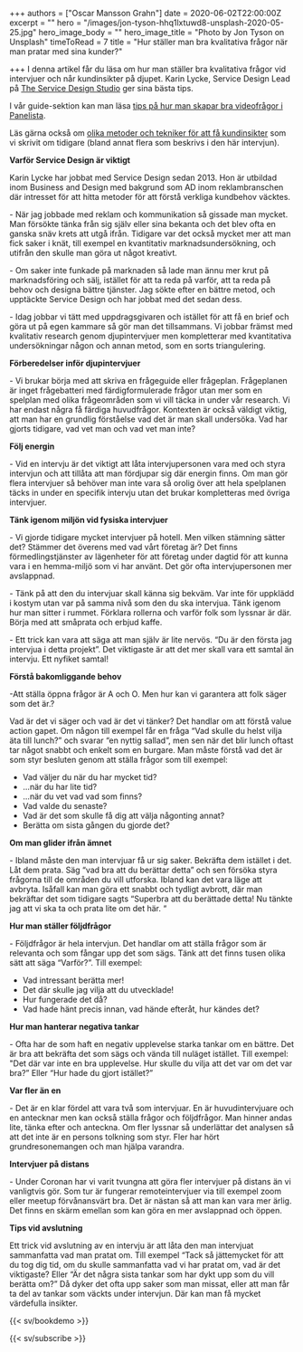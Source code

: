 +++
authors = ["Oscar Mansson Grahn"]
date = 2020-06-02T22:00:00Z
excerpt = ""
hero = "/images/jon-tyson-hhq1lxtuwd8-unsplash-2020-05-25.jpg"
hero_image_body = ""
hero_image_title = "Photo by Jon Tyson on Unsplash"
timeToRead = 7
title = "Hur ställer man bra kvalitativa frågor när man pratar med sina kunder?"

+++
I denna artikel får du läsa om hur man ställer bra kvalitativa frågor vid intervjuer och når kundinsikter på djupet. Karin Lycke, Service Design Lead på [The Service Design Studio]() ger sina bästa tips.

I vår guide-sektion kan man läsa [tips på hur man skapar bra videofrågor i Panelista](https://panelista.com/guide/how-to-create-your-first-video-question "Hur man skapar bra videofrågor").

Läs gärna också om [olika metoder och tekniker för att få kundinsikter](https://articles.panelista.com/sv/verktygslada-for-kundinsikter/ "Verktygslåda för kundinsikter") som vi skrivit om tidigare (bland annat flera som beskrivs i den här intervjun).

**Varför Service Design är viktigt**

Karin Lycke har jobbat med Service Design sedan 2013. Hon är utbildad inom Business and Design med bakgrund som AD inom reklambranschen där intresset för att hitta metoder för att förstå verkliga kundbehov väcktes.

\- När jag jobbade med reklam och kommunikation så gissade man mycket. Man försökte tänka från sig själv eller sina bekanta och det blev ofta en ganska snäv krets att utgå ifrån. Tidigare var det också mycket mer att man fick saker i knät, till exempel en kvantitativ marknadsundersökning, och utifrån den skulle man göra ut något kreativt.

\- Om saker inte funkade på marknaden så lade man ännu mer krut på marknadsföring och sälj, istället för att ta reda på varför, att ta reda på behov och designa bättre tjänster. Jag sökte efter en bättre metod, och upptäckte Service Design och har jobbat med det sedan dess.

\- Idag jobbar vi tätt med uppdragsgivaren och istället för att få en brief och göra ut på egen kammare så gör man det tillsammans. Vi jobbar främst med kvalitativ research genom djupintervjuer men kompletterar med kvantitativa undersökningar någon och annan metod, som en sorts triangulering.

**Förberedelser inför djupintervjuer**

\- Vi brukar börja med att skriva en frågeguide eller frågeplan. Frågeplanen är inget frågebatteri med färdigformulerade frågor utan mer som en spelplan med olika frågeområden som vi vill täcka in under vår research. Vi har endast några få färdiga huvudfrågor. Kontexten är också väldigt viktig, att man har en grundlig förståelse vad det är man skall undersöka. Vad har gjorts tidigare, vad vet man och vad vet man inte?

**Följ energin**

\- Vid en intervju är det viktigt att låta intervjupersonen vara med och styra intervjun och att tillåta att man fördjupar sig där energin finns. Om man gör flera intervjuer så behöver man inte vara så orolig över att hela spelplanen täcks in under en specifik intervju utan det brukar kompletteras med övriga intervjuer.

**Tänk igenom miljön vid fysiska intervjuer**

\- Vi gjorde tidigare mycket intervjuer på hotell. Men vilken stämning sätter det? Stämmer det överens med vad vårt företag är? Det finns förmedlingstjänster av lägenheter för att företag under dagtid för att kunna vara i en hemma-miljö som vi har använt. Det gör ofta intervjupersonen mer avslappnad.

\- Tänk på att den du intervjuar skall känna sig bekväm. Var inte för uppklädd i kostym utan var på samma nivå som den du ska intervjua. Tänk igenom hur man sitter i rummet. Förklara rollerna och varför folk som lyssnar är där. Börja med att småprata och erbjud kaffe.

\- Ett trick kan vara att säga att man själv är lite nervös. “Du är den första jag intervjua i detta projekt”. Det viktigaste är att det mer skall vara ett samtal än intervju. Ett nyfiket samtal!

**Förstå bakomliggande behov**

\-Att ställa öppna frågor är A och O. Men hur kan vi garantera att folk säger som det är.?

Vad är det vi säger och vad är det vi tänker? Det handlar om att förstå value action gapet. Om någon till exempel får en fråga “Vad skulle du helst vilja äta till lunch?” och svarar “en nyttig sallad”, men sen när det blir lunch oftast tar något snabbt och enkelt som en burgare. Man måste förstå vad det är som styr besluten genom att ställa frågor som till exempel:

* Vad väljer du när du har mycket tid?
* ...när du har lite tid?
* ...när du vet vad vad som finns?
* Vad valde du senaste?
* Vad är det som skulle få dig att välja någonting annat?
* Berätta om sista gången du gjorde det?

**Om man glider ifrån ämnet**

\- Ibland måste den man intervjuar få ur sig saker. Bekräfta dem istället i det. Låt dem prata. Säg “vad bra att du berättar detta” och sen försöka styra frågorna till de områden du vill utforska. Ibland kan det vara läge att avbryta. Isåfall kan man göra ett snabbt och tydligt avbrott, där man bekräftar det som tidigare sagts “Superbra att du berättade detta! Nu tänkte jag att vi ska ta och prata lite om det här. “

**Hur man ställer följdfrågor**

\- Följdfrågor är hela intervjun. Det handlar om att ställa frågor som är relevanta och som fångar upp det som sägs. Tänk att det finns tusen olika sätt att säga “Varför?”. Till exempel:

* Vad intressant berätta mer!
* Det där skulle jag vilja att du utvecklade!
* Hur fungerade det då?
* Vad hade hänt precis innan, vad hände efteråt, hur kändes det?

**Hur man hanterar negativa tankar**

\- Ofta har de som haft en negativ upplevelse starka tankar om en bättre. Det är bra att bekräfta det som sägs och vända till nuläget istället. Till exempel: "Det där var inte en bra upplevelse. Hur skulle du vilja att det var om det var bra?” Eller “Hur hade du gjort istället?”

**Var fler än en**

\- Det är en klar fördel att vara två som intervjuar. En är huvudintervjuare och en antecknar men kan också ställa frågor och följdfrågor. Man hinner andas lite, tänka efter och anteckna. Om fler lyssnar så underlättar det analysen så att det inte är en persons tolkning som styr. Fler har hört grundresonemangen och man hjälpa varandra.

**Intervjuer på distans**

\- Under Coronan har vi varit tvungna att göra fler intervjuer på distans än vi vanligtvis gör. Som tur är fungerar remoteintervjuer via till exempel zoom eller meetup förvånansvärt bra. Det är nästan så att man kan vara mer ärlig. Det finns en skärm emellan som kan göra en mer avslappnad och öppen.

**Tips vid avslutning**

Ett trick vid avslutning av en intervju är att låta den man intervjuat sammanfatta vad man pratat om. Till exempel “Tack så jättemycket för att du tog dig tid, om du skulle sammanfatta vad vi har pratat om, vad är det viktigaste? Eller “Är det några sista tankar som har dykt upp som du vill berätta om?” Då dyker det ofta upp saker som man missat, eller att man får ta del av tankar som väckts under intervjun. Där kan man få mycket värdefulla insikter.

{{< sv/bookdemo >}}

{{< sv/subscribe >}}